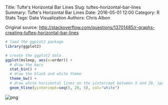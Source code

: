 Title: Tufte's Horizontal Bar Lines
Slug: tuftes-horizontal-bar-lines
Summary: Tufte's Horizontal Bar Lines
Date: 2016-05-01 12:00
Category: R Stats
Tags: Data Visualization
Authors: Chris Albon


Original source: http://stackoverflow.com/questions/13701485/r-graphs-creating-tuftes-horizontal-bar-lines


```R
# load the ggplot2 package
library(ggplot2)    
```


```R
# create the ggplot2 data
ggplot(msleep, aes(x=order)) +
  # draw the bars
  stat_bin() +
  # draw the black and white theme
  theme_bw() +
  # draw white horizontal lines on the yintercept between 5 and 20, spaced every 5
  geom_hline(yintercept=seq(5, 20, 5), col="white")
```









![png]({filename}/images/tuftes-horizontal-bar-lines_files/tuftes-horizontal-bar-lines_2_1.png)
